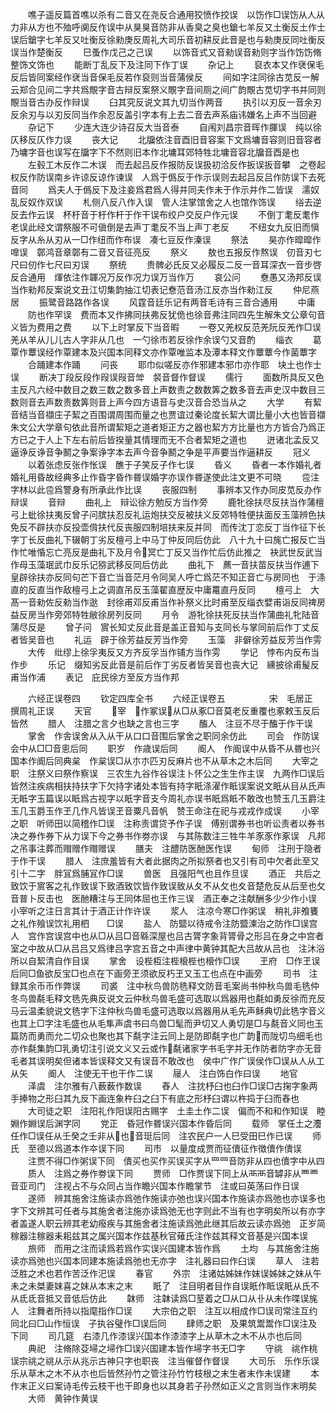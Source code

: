 <!-- { "loadSidebar": true } -->
　　噍子遥反篇首噍以杀有二音又在尧反合通用狡愤作挍误　以饬作□误饬从人从力非从方也不殈呼阒反作误中从狊狊音防非从香臭之臭也鎗七羊反又土衡反土作士误后鎗字七羊反又吐衡反徐勑庚反周礼大司乐音初耕反此音是也与勑庚反同吐衡反误当作楚衡反
　　巳蚤作戊己之己误
　　以饰音式又音勑误音勑则字当作饬饬脩整饰文饰也
　　能断丁乱反下及注同下作丁误
　　杂记上
　　裒衣本又作裦保毛反后皆同案经作裦当音保毛反若作裒则当音蒲侯反
　　间如字注同徐古苋反一解云郑合见间二字共爲覸字音古辩反案祭义覸字音间厕之间广韵覸古苋切字书并同则覸当音古办反作辩误
　　臼其究反说文其九切当作两音
　　执引以刃反一音余刃反余刃与以刃反同当作余忍反盖引字本有上去二音去声系庙讳嫌名上声不当回避
　　杂记下
　　少连大连少诗召反大当音泰
　　自闱刘昌宗音晖作腪误　纯以徐仄移反仄作力误
　　丧大记
　　北牖依注音酉旧音容案下文爲墉音容则旧音容者乃墉字音也误写在牖字下不然则旧本作北墉耳郊特牲北墉音容北牖音酉是也
　　左毂工木反作二木误　而去起吕反作报防反误扱初洽反作扳误扳音攀　之卷起权反作防误南乡许谅反谅作谏误　人爲于僞反于作示误则去起吕反吕作防误下去死音同
　　爲夫人于僞反下及注妾爲君爲人得并同夫作未于作示并作二皆误　濡奴乱反奴作双误
　　札侧八反八作入误　管人注掌馆舍之人也馆作饰误
　　绤去逆反去作云误　杯杅音于杅作杆于作干误布绞户交反户作元误
　　不倒丁耄反耄作老误此经文谓祭服不可傎倒是去声丁耄反不当上声丁老反
　　不纽女九反旧而愼反字从糸从刃从一□作纽而作布误　凑七豆反作溱误
　　祭法
　　昊亦作暭暭作嘷误　鄣鸿音章鄣有二音又音征亮反
　　祭义
　　敖也五报反作熬误　仞音刃七尺曰仞作七尺曰刃误
　　祭统
　　贵髀必氏反又必履反二反一音耳深衣一音步啓反合通用　煇依注作韗况万反作况力误万当作万
　　哀公问
　　憃愚又汤邦反误当作勑邦反案说文丑江切集韵抽江切表记憃范音汤江反亦当作勑江反
　　仲尼燕居
　　振鹭音路路作各误
　　风霆音廷乐记有两音毛诗有三音合通用
　　中庸
　　防也作罕误　费而本又作拂同扶弗反犹佹也徐音弗注同四先生解朱文公章句音义皆为费用之费
　　以下上时掌反下当音暇
　　一卷又羌权反范羌阮反羌作□误羌从羊从儿儿古人字非从几也　一勺徐市若反徐作余误勺又音酌
　　缁衣
　　葛覃作蕈误经作覃建本及兴国本同释文亦作覃唯监本及潭本释文作蕈蕈今作菌蕈字
　　合踊建本作踊
　　问丧
　　耶巾似嗟反亦作邪建本邪巾亦作耶　块土也作士误
　　断决丁段反段作叚误叚音斚　裻音督作督误
　　儒行
　　面数所具反又色主反凡六经中数目之数三数之数多音上声数责之数数筭之数多音去声史汉中数目三数则音去声数责数筭则音上声今四方语音与史汉音合恐当从之
　　大学
　　有絜音结当音襭庄子絜之百围谓周围而量之也贾谊过秦论度长絜大谓比量小大也皆音襭朱文公大学章句依此音所谓絜矩之道者矩正方之器也絜方方比量也方方皆合乃爲正方已之于人上下左右前后皆揆量其情理而无不合者絜矩之道也
　　迸诸北孟反又逼诤反诤音争鬭之争案诤字本去声今音争鬭之争是平声要当作逼耕反
　　冠义
　　以着张虑反张作怅误　醮于子笑反子作七误
　　昏义
　　昏者一本作婚礼者婚礼用昏故经典多止作昏字昏作昬误婚字亦误作昬遂使此注文更不可晓
　　卺注字林以此卺爲警身有所承此作比误
　　丧服四制
　　事辨本又作办同皮苋反办作辩误
　　音辩
　　曲礼上　辩讼徐方勉反方当作旁
　　鹿牝徐扶尽反扶当作蒲檀弓上蚍徐扶夷反曾子问膑扶忍反礼运炮扶交反被扶义反郊特牲便扶面反玉藻辨色扶免反不辟扶亦反投壶偝扶代反丧服四制培扶来反并同　而传沈丁恋反丁当作征下长字丁长反曲礼下辍朝丁劣反檀弓上中马丁仲反同后仿此　八十九十曰旄亡报反亡当作忙唯惛忘亡亮反是曲礼下及月令冥亡丁反又当作忙后仿此推之　袂武世反武当作母玉藻珉武巾反乐记猕武移反同后仿此
　　曲礼下　藨一音扶苗反扶当作逋下皇辟徐扶亦反同句芒下音亡当音茫月令同吴人呼亡爲茫不知正音亡与房同也　于涤直的反直当作敌檀弓上之调直吊反玉藻翟直歴反中庸鼍直丹反同
　　檀弓上　大髙一音勑佐反勑当作逖　封徐甫邓反甫当作补祭义比时甫至反缁衣嬖甫诣反同禆房益反房当作旁郊特牲敝徐房列反同
　　月令　游牝徐扶死反扶当作蒲曲礼牝陆音蒲尽反是
　　曾子问　賔长知丈反此音是盖正音知与支同长与掌同前后作丁丈反者皆吴音也
　　礼运　辟于徐芳益反芳当作旁
　　玉藻　非僻徐芳益反芳当作雱
　　大传　纰缪上徐孚夷反又方齐反孚当作铺方当作雱
　　学记　悖布内反布当作步
　　乐记　缀知劣反此音是前后作丁劣反者皆吴音也丧大记　纁披徐甫髲反甫当作浦
　　表记　庇民徐方至反方当作邦

　　六经正误卷四
　　钦定四库全书
　　六经正误卷五　　　　　宋　毛居正　撰周礼正误
　　天官
　　宰　作冢误从□从豖□音莫老反重覆也豖敕玉反后皆然
　　腊人　注腊之言夕也缺之言也三字
　　醢人　注豆不尽于醢于作干误
　　掌舍　作舎误舍从入从干从口口音围后掌舍之职同余仿此
　　司会　作防误会中从□□音悤后同
　　职岁　作歳误后同
　　阍人　作阍误中从昏不从昬也兴国本作阍后同典枲　作枲误□从朩朩匹刃反麻片也不从草木之木后同
　　大宰之职　注祭义曰祭作察误　三农生九谷作谷误注卜怀公之生生作主误　九两作□误后皆然注疾病相扶持扶字下欠持字诸处本皆有持字眂涤濯作眡误案说文眂从目从氏声无眡字玉篇误以眡爲古视字以眂字音支今周礼亦误书眂爲眡不敢改也赞玉几玉爵注玉几玉爵玉作玊几作凡皆误玊音粟凡音帆　赞王命注在祀与戎戎作成误
　　小宰之职　听师田以简稽作□误　注称责谓贷予作子误　傅别谓券书也听讼责者以券书决之券作券下从力误下今之券书作劵亦误　与其陈数注三牲牛羊豕豕作豖误　凡邦之吊事注葬而赗赠作赗赠误
　　膳夫　注醴防医酏医作误
　　甸师　注刑于隐者于作干误
　　腊人　注庶羞皆有大者此据肉之所拟祭者也又引有司中欠者此至又引十二字　胖冝爲脯冝作□误
　　兽医　且强阳气也且作旦误
　　酒正　共后之致饮于賔客之礼作致误下致酒致饮皆作致误致从夂不从攵也夊音楚危反从后至也攵音普卜反击也　医酏糟注与王同体屈也王作三误　酒正奉之注献酬多少少作小误　小宰听之注日言其计于酒正计作许误
　　浆人　注凉今寒□作粥误　稍礼非飧饔之礼作飱误饮礼用柶　　□误
　　盐人　防盬以待戒令注防盬湅治之防作□误宫人　宫作宫误宫中也从□从吕□音緜深屋也吕古膂字象背膂骨之形吕在身之中宫者室之中故从□从吕吕又爲律吕字宫五音之中声律中黄钟其配大吕故从吕也　注沐浴所以自絜清自作目误
　　掌舍　设梐枑注梐榱梐也榱作□误
　　玊府　□作玊误后同□鱼欲反宝□也点在下画旁玊须欲反朽玊又玉工也点在中画旁
　　司书　注録其余币币作弊误
　　司裘　注中秋鸟兽防毨释文防音毛案尚书仲秋鸟兽毛毨仲冬鸟兽氄毛释文毨先典反说文云仲秋鸟兽毛盛可选取以爲器用也氄如勇反徐而充反马云温柔貌说文毨字下注仲秋鸟兽毛盛可选取以爲器用从毛先声稣典切此毨字音义也其上□字注毛盛也从毛隼声虞书曰鸟兽□髦而尹切又人勇切是□与氄音义同也玉篇防而勇而允二切众也聚也其下氄字注云同上是防即氄字也广韵而陇切鸟细毛也亦作氄集韵□乳勇切注引说文义又云或作氄诸家字书毛字并无作防者防字亦无音毛者其误明矣但诸本皆误释文又有误音不敢改也　侯中广作广误侯作□误从人从工从矢
　　阍人　注使无干也干作二误
　　屦人　注白饰白作曰误
　　地官
　　泽虞　注尔雅有八薮薮作数误
　　舂人　注抌杼臼也臼作□误□古掬字象两手捧物之形臼其九反下画连象杵臼之臼下有底之形杼臼谓以杵捣于臼而舂也
　　大司徒之职　注阳礼作阳误阳古赐字　土圭土作二误　偏而不和和作知误　睦婣作婣误后渊字同
　　党正　昏冠作昬误兴国本作昏后同
　　载师　掌任土之灋任作□误任从壬癸之壬非从也音珽后同　注农民户一人巳受田巳作已误
　　师氏　至德以爲道本作夲误下同
　　司市　以量度成贾而征儥征作徴儥作儥误
　　注贾不得□作粥误下同　儥买也买作买误买字从罒罒音防非从四也儥字中从四
　　质人　注爲之券作劵误下同
　　贾师　□作贾误下同上从襾襾音罅非从覀覀音亚司门　注视占不与众同占当作瞻兴国本作瞻掌节　注或曰英荡曰作日误
　　遂师　辨其施舍注施读亦爲弛作施读亦弛也误兴国本作施读亦爲弛也亦误多也字下文辨其可任者与其施舍者注施亦读爲弛无也字则此不当有也字明矣所以有亦字者盖遂人职云辨其老幼癈疾与其施舍者注施读爲弛此继其后故云读亦爲弛　正岁简稼器注稼器耒耜兹其之属兴国本作兹基秋官薙氏注作兹其释文音基是兴国本误
　　旅师　而用之注而读爲若爲作实误兴国建本皆作爲
　　土均　与其施舍注施读亦爲弛也兴国本同建本施读爲弛也无亦字　注礼器曰曰作臼误
　　草人　注若泛胜之术也若作苦泛作汜误
　　春官
　　外宗　注诸姑姊妹作妺误姊妹之妹从午未之未桀妻妺喜之妺从本末之末
　　眂了　注目明者目作自误眂作眡误眂从氏不从氐氐音抵又音低后仿此
　　韎师　注韎读爲□荎着之□从口从卝从未作喋误旄人　注舞者所持以指麾指作□误
　　大宗伯之职　注互以相成作□误司常注互约同北曰□山作恒误　子执谷璧作□误后同
　　肆师之职　及果筑鬻鬻作□误注及下同
　　司几筵　右漆几作漆误兴国本作漆漆字上从草木之木不从朩也后同
　　典祀　注脩除芟埽之埽作□误兴国建本皆作埽字书无□字
　　守祧　祧作桃误宗祧之祧从示从兆示古神只字也职丧　注当催督作督误
　　大司乐　乐作乐误乐从草木之木不从朩也后皆然孙竹之管注孙竹竹枝根之末生者末作未误建
　　本作末正义曰案诗毛传云枝干也干即身也以其身若子孙然如正义之言则当作末明矣
　　大师　黄钟作黄误
